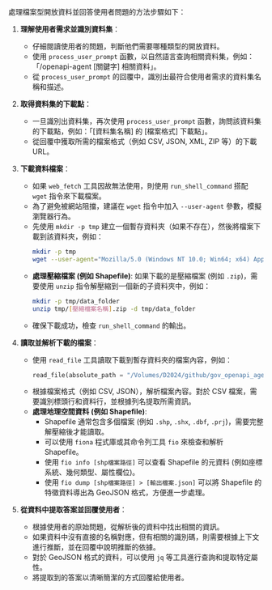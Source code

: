 
處理檔案型開放資料並回答使用者問題的方法步驟如下：

1.  **理解使用者需求並識別資料集**：
    *   仔細閱讀使用者的問題，判斷他們需要哪種類型的開放資料。
    *   使用 `process_user_prompt` 函數，以自然語言查詢相關資料集，例如：「/openapi-agent [關鍵字] 相關資料」。
    *   從 `process_user_prompt` 的回覆中，識別出最符合使用者需求的資料集名稱和描述。

2.  **取得資料集的下載點**：
    *   一旦識別出資料集，再次使用 `process_user_prompt` 函數，詢問該資料集的下載點，例如：「[資料集名稱] 的 [檔案格式] 下載點」。
    *   從回覆中獲取所需的檔案格式（例如 CSV, JSON, XML, ZIP 等）的下載 URL。

3.  **下載資料檔案**：
    *   如果 `web_fetch` 工具因故無法使用，則使用 `run_shell_command` 搭配 `wget` 指令來下載檔案。
    *   為了避免被網站阻擋，建議在 `wget` 指令中加入 `--user-agent` 參數，模擬瀏覽器行為。
    *   先使用 `mkdir -p tmp` 建立一個暫存資料夾（如果不存在），然後將檔案下載到該資料夾，例如：
        ```bash
        mkdir -p tmp
        wget --user-agent="Mozilla/5.0 (Windows NT 10.0; Win64; x64) AppleWebKit/537.36 (KHTML, like Gecko) Chrome/100.0.4896.127 Safari/537.36" -O tmp/[檔案名稱].[副檔名] '[下載URL]'
        ```
    *   **處理壓縮檔案 (例如 Shapefile)**: 如果下載的是壓縮檔案 (例如 `.zip`)，需要使用 `unzip` 指令解壓縮到一個新的子資料夾中，例如：
        ```bash
        mkdir -p tmp/data_folder
        unzip tmp/[壓縮檔案名稱].zip -d tmp/data_folder
        ```
    *   確保下載成功，檢查 `run_shell_command` 的輸出。

4.  **讀取並解析下載的檔案**：
    *   使用 `read_file` 工具讀取下載到暫存資料夾的檔案內容，例如：
        ```python
        read_file(absolute_path = "/Volumes/D2024/github/gov_openapi_agent/tmp/[檔案名稱].[副檔名]")
        ```
    *   根據檔案格式（例如 CSV, JSON），解析檔案內容。對於 CSV 檔案，需要識別標頭行和資料行，並根據列名提取所需資訊。
    *   **處理地理空間資料 (例如 Shapefile)**:
        *   Shapefile 通常包含多個檔案 (例如 `.shp`, `.shx`, `.dbf`, `.prj`)，需要完整解壓縮後才能讀取。
        *   可以使用 `fiona` 程式庫或其命令列工具 `fio` 來檢查和解析 Shapefile。
        *   使用 `fio info [shp檔案路徑]` 可以查看 Shapefile 的元資料 (例如座標系統、幾何類型、屬性欄位)。
        *   使用 `fio dump [shp檔案路徑] > [輸出檔案.json]` 可以將 Shapefile 的特徵資料導出為 GeoJSON 格式，方便進一步處理。

5.  **從資料中提取答案並回覆使用者**：
    *   根據使用者的原始問題，從解析後的資料中找出相關的資訊。
    *   如果資料中沒有直接的名稱對應，但有相關的識別碼，則需要根據上下文進行推斷，並在回覆中說明推斷的依據。
    *   對於 GeoJSON 格式的資料，可以使用 `jq` 等工具進行查詢和提取特定屬性。
    *   將提取到的答案以清晰簡潔的方式回覆給使用者。